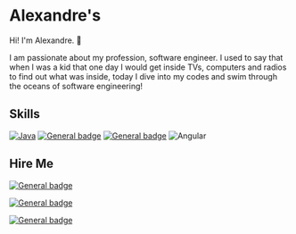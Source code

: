 # Alexandre's

Hi! I'm Alexandre. 👋

I am passionate about my profession, software engineer. I used to say that when I was a kid that one day I would get inside TVs, computers and radios to find out what was inside, today I dive into my codes and swim through the oceans of software engineering!

## Skills

[![Java](https://img.shields.io/badge/Java-☕️-blue)](https://www.oracle.com/java/)    [![General badge](https://img.shields.io/badge/JavaScript-F7DF1E?style=for-the-badge&logo=javascript&logoColor=black)](https://developer.mozilla.org/pt-BR/docs/Web/JavaScript)   [![General badge](https://img.shields.io/badge/NodeJS-<COLOR>.svg)](https://nodejs.org/en/docs)   ![Angular](https://img.shields.io/badge/Angular-000?style=for-the-badge&logo=angular&logoColor=C3002F)

## Hire Me

[![General badge](https://img.shields.io/badge/github-000?style=for-the-badge&logo=github&logoColor=)](http://github.com/alexandretrieste)

[![General badge](https://img.shields.io/badge/LinkedIn-0077B5?style=for-the-badge&logo=linkedin&logoColor=white)](https://linkedin.com/in/alexandretrieste)

[![General badge](https://img.shields.io/badge/Gmail-D14836?style=for-the-badge&logo=gmail&logoColor=white)](https://mail.google.com/)